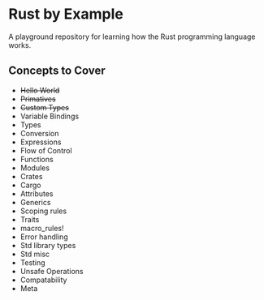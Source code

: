 # Rust by Example
A playground repository for learning how the Rust programming language works.

## Concepts to Cover
* ~~Hello World~~
* ~~Primatives~~
* ~~Custom Types~~
* Variable Bindings
* Types
* Conversion
* Expressions
* Flow of Control
* Functions
* Modules
* Crates
* Cargo
* Attributes
* Generics
* Scoping rules
* Traits
* macro_rules!
* Error handling
* Std library types
* Std misc
* Testing
* Unsafe Operations
* Compatability
* Meta
